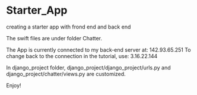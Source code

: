 # Starter_App
creating a starter app with frond end and back end

The swift files are under folder Chatter.

The App is currently connected to my back-end server at:
142.93.65.251
To change back to the connection in the tutorial, use:
3.16.22.144 

In django_project folder, django_project/django_project/urls.py and django_project/chatter/views.py are customized. 

Enjoy!
